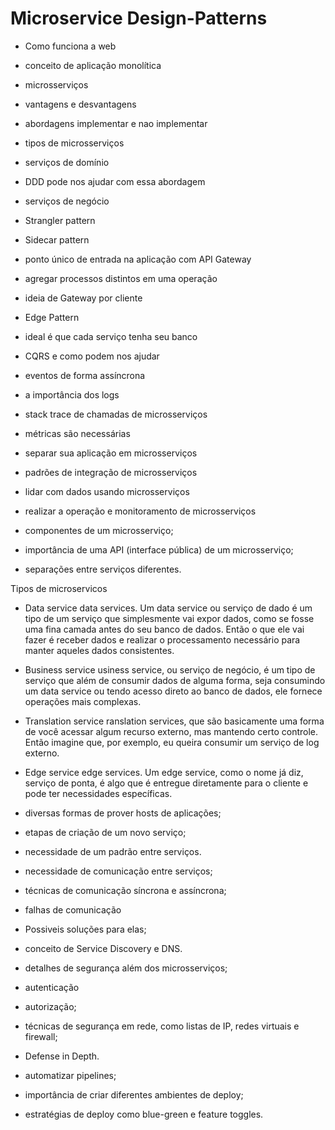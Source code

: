 # Microservice Design-Patterns

- Como funciona a web
- conceito de aplicação monolítica
- microsserviços
- vantagens e desvantagens
- abordagens implementar e nao implementar
- tipos de microsserviços

- serviços de domínio
- DDD pode nos ajudar com essa abordagem
- serviços de negócio
- Strangler pattern
- Sidecar pattern

- ponto único de entrada na aplicação com API Gateway
- agregar processos distintos em uma operação
- ideia de Gateway por cliente
- Edge Pattern

- ideal é que cada serviço tenha seu banco
- CQRS e como podem nos ajudar
- eventos de forma assíncrona
- a importância dos logs
- stack trace de chamadas de microsserviços
- métricas são necessárias

- separar sua aplicação em microsserviços
- padrões de integração de microsserviços
- lidar com dados usando microsserviços
- realizar a operação e monitoramento de microsserviços
- componentes de um microsserviço;
- importância de uma API (interface pública) de um microsserviço;
- separações entre serviços diferentes.

Tipos de microservicos
- Data service
  data services. Um data service ou serviço de dado é um tipo de um serviço que simplesmente vai expor dados, como se fosse uma fina camada antes do seu banco de dados. Então o que ele vai fazer é receber dados e realizar o processamento necessário para manter aqueles dados consistentes.

- Business service
  usiness service, ou serviço de negócio, é um tipo de serviço que além de consumir dados de alguma forma, seja consumindo um data service ou tendo acesso direto ao banco de dados, ele fornece operações mais complexas.

- Translation service
  ranslation services, que são basicamente uma forma de você acessar algum recurso externo, mas mantendo certo controle. Então imagine que, por exemplo, eu queira consumir um serviço de log externo.

- Edge service
  edge services. Um edge service, como o nome já diz, serviço de ponta, é algo que é entregue diretamente para o cliente e pode ter necessidades específicas.

- diversas formas de prover hosts de aplicações;
- etapas de criação de um novo serviço;
- necessidade de um padrão entre serviços.
- necessidade de comunicação entre serviços;
- técnicas de comunicação síncrona e assíncrona;
- falhas de comunicação
- Possiveis soluções para elas;
- conceito de Service Discovery e DNS.
- detalhes de segurança além dos microsserviços;
- autenticação
-  autorização;
- técnicas de segurança em rede, como listas de IP, redes virtuais e firewall;
- Defense in Depth.
- automatizar pipelines;
- importância de criar diferentes ambientes de deploy;
- estratégias de deploy como blue-green e feature toggles.

